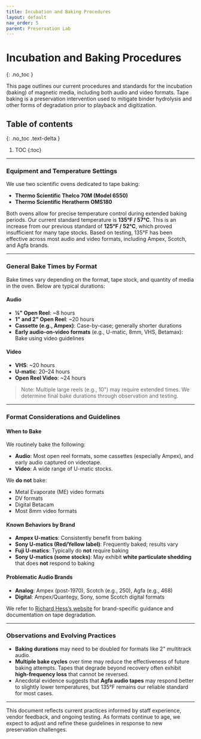 ```yaml
---
title: Incubation and Baking Procedures
layout: default
nav_order: 5
parent: Preservation Lab
---
```


# Incubation and Baking Procedures
{: .no_toc }

This page outlines our current procedures and standards for the incubation (baking) of magnetic media, including both audio and video formats. Tape baking is a preservation intervention used to mitigate binder hydrolysis and other forms of degradation prior to playback and digitization.

## Table of contents
{: .no_toc .text-delta }

1. TOC
{:toc}

---

### Equipment and Temperature Settings

We use two scientific ovens dedicated to tape baking:

- **Thermo Scientific Thelco 70M (Model 6550)**  
- **Thermo Scientific Heratherm OMS180**

Both ovens allow for precise temperature control during extended baking periods. Our current standard temperature is **135°F / 57°C**. This is an increase from our previous standard of **125°F / 52°C**, which proved insufficient for many tape stocks. Based on testing, 135°F has been effective across most audio and video formats, including Ampex, Scotch, and Agfa brands.

---

### General Bake Times by Format

Bake times vary depending on the format, tape stock, and quantity of media in the oven. Below are typical durations:

#### **Audio**

- **¼" Open Reel**: ~8 hours  
- **1" and 2" Open Reel**: ~20 hours  
- **Cassette (e.g., Ampex)**: Case-by-case; generally shorter durations  
- **Early audio-on-video formats** (e.g., U-matic, 8mm, VHS, Betamax): Bake using video guidelines

#### **Video**

- **VHS**: ~20 hours  
- **U-matic**: 20–24 hours  
- **Open Reel Video**: ~24 hours  

> Note: Multiple large reels (e.g., 10") may require extended times. We determine final bake durations through observation and testing.

---

### Format Considerations and Guidelines

#### **When to Bake**

We routinely bake the following:

- **Audio**: Most open reel formats, some cassettes (especially Ampex), and early audio captured on videotape.
- **Video**: A wide range of U-matic stocks.

We **do not** bake:

- Metal Evaporate (ME) video formats  
- DV formats  
- Digital Betacam  
- Most 8mm video formats

#### **Known Behaviors by Brand**

- **Ampex U-matics**: Consistently benefit from baking  
- **Sony U-matics (Red/Yellow label)**: Frequently baked; results vary  
- **Fuji U-matics**: Typically do **not** require baking  
- **Sony U-matics (some stocks)**: May exhibit **white particulate shedding** that does **not** respond to baking

#### **Problematic Audio Brands**

- **Analog**: Ampex (post-1970), Scotch (e.g., 250), Agfa (e.g., 468)  
- **Digital**: Ampex/Quantegy, Sony, some Scotch digital formats  

We refer to [Richard Hess’s website](http://richardhess.com) for brand-specific guidance and documentation on tape degradation.

---

### Observations and Evolving Practices

- **Baking durations** may need to be doubled for formats like 2" multitrack audio.
- **Multiple bake cycles** over time may reduce the effectiveness of future baking attempts. Tapes that degrade beyond recovery often exhibit **high-frequency loss** that cannot be reversed.
- Anecdotal evidence suggests that **Agfa audio tapes** may respond better to slightly lower temperatures, but 135°F remains our reliable standard for most cases.

---

This document reflects current practices informed by staff experience, vendor feedback, and ongoing testing. As formats continue to age, we expect to adjust and refine these guidelines in response to new preservation challenges.
